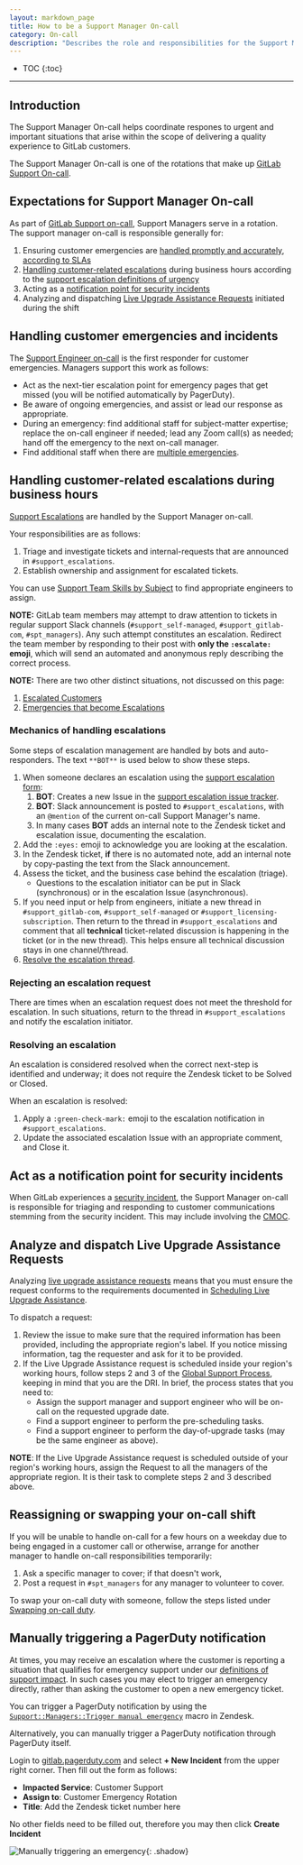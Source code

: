 ```yaml
---
layout: markdown_page
title: How to be a Support Manager On-call
category: On-call
description: "Describes the role and responsibilities for the Support Managers rotation in Support Engineering"
---
```


- TOC
{:toc}

----


## Introduction

The Support Manager On-call helps coordinate respones to urgent and important situations that arise within the scope of delivering a quality
experience to GitLab customers.

The Support Manager On-call is one of the rotations that make up [GitLab Support On-call](/handbook/support/on-call/).

## Expectations for Support Manager On-call

As part of [GitLab Support on-call](/handbook/support/on-call/), Support Managers serve in a rotation. The support manager on-call is responsible generally for:

1. Ensuring customer emergencies are [handled promptly and accurately](#handling-customer-emergencies-and-incidents), [according to SLAs](https://about.gitlab.com/support/)
1. [Handling customer-related escalations](#mechanics-of-handling-escalations) during business hours according to the [support escalation definitions of urgency](/handbook/support/internal-support/support-escalations.html#definition-of-urgency)
1. Acting as a [notification point for security incidents](#act-as-a-notification-point-for-security-incidents)
1. Analyzing and dispatching [Live Upgrade Assistance Requests](#analyze-and-dispatch-live-upgrade-assistance-requests) initiated during the shift

## Handling customer emergencies and incidents

The [Support Engineer on-call](/handbook/support/on-call/) is the first responder for customer emergencies. Managers support this work as follows:

- Act as the next-tier escalation point for emergency pages that get missed (you will be notified automatically by PagerDuty).
- Be aware of ongoing emergencies, and assist or lead our response as appropriate.
- During an emergency: find additional staff for subject-matter expertise; replace the on-call engineer if needed; lead any Zoom call(s) as needed; hand off the emergency to the next on-call manager.
- Find additional staff when there are [multiple emergencies](/handbook/support/on-call/#handling-multiple-simultaneous-emergencies).

## Handling customer-related escalations during business hours

[Support Escalations](/handbook/support/internal-support/support-escalations.html) are handled by the Support Manager on-call. 

Your responsibilities are as follows:

1. Triage and investigate tickets and internal-requests that are announced in `#support_escalations`.
1. Establish ownership and assignment for escalated tickets.

You can use [Support Team Skills by Subject](https://gitlab-com.gitlab.io/support/team/skills-by-subject.html) to find appropriate engineers to assign.

**NOTE:** GitLab team members may attempt to draw attention to tickets in regular support Slack channels (`#support_self-managed`, `#support_gitlab-com`, `#spt_managers`). Any such attempt constitutes an escalation. Redirect the team member by responding to their post with **only the `:escalate:` emoji**, which will send an automated and anonymous reply describing the correct process.

**NOTE:** There are two other distinct situations, not discussed on this page:

1. [Escalated Customers](/handbook/customer-success/tam/escalations/)
1. [Emergencies that become Escalations](/handbook/support/workflows/emergency-to-escalation-process.html)

### Mechanics of handling escalations

Some steps of escalation management are handled by bots and auto-responders. The text `**BOT**` is used below to show these steps.

1. When someone declares an escalation using the [support escalation form](https://gitlab-com.gitlab.io/support/toolbox/forms_processor/support_escalation/):
   1. **BOT**: Creates a new Issue in the [support escalation issue tracker](https://gitlab.com/gitlab-com/support/escalations/-/issues).
   1. **BOT**: Slack announcement is posted to `#support_escalations`, with an `@mention` of the current on-call Support Manager's name.
   1. In many cases **BOT** adds an internal note to the Zendesk ticket and escalation issue, documenting the escalation.
1. Add the `:eyes:` emoji to acknowledge you are looking at the escalation.
1. In the Zendesk ticket, **if** there is no automated note, add an internal note by copy-pasting the text from the Slack announcement.
1. Assess the ticket, and the business case behind the escalation (triage).
   - Questions to the escalation initiator can be put in Slack (synchronous) or in the escalation Issue (asynchronous).
1. If you need input or help from engineers, initiate a new thread in `#support_gitlab-com`, `#support_self-managed` or `#support_licensing-subscription`. Then return to the thread in `#support_escalations` and comment that all **technical** ticket-related discussion is happening in the ticket (or in the new thread). This helps ensure all technical discussion stays in one channel/thread.
1. [Resolve the escalation thread](#resolving-an-escalation).

### Rejecting an escalation request

There are times when an escalation request does not meet the threshold for escalation. In such situations, return to the thread in `#support_escalations` and notify the escalation initiator.
    
### Resolving an escalation

An escalation is considered resolved when the correct next-step is identified and underway; it does not require the Zendesk ticket to be Solved or Closed.

When an escalation is resolved:

1. Apply a `:green-check-mark:` emoji to the escalation notification in `#support_escalations`. 
1. Update the associated escalation Issue with an appropriate comment, and Close it.

## Act as a notification point for security incidents

When GitLab experiences a [security incident](/handbook/engineering/security/security-operations/sirt/security-incident-communication-plan.html#extended-team-roles-responsibilities-and-points-of-contact), the Support Manager on-call is responsible for triaging and responding to customer communications stemming from the security incident. This may include involving the [CMOC](/handbook/support/workflows/cmoc_workflows.html).

## Analyze and dispatch Live Upgrade Assistance Requests

Analyzing [live upgrade assistance requests](https://about.gitlab.com/support/scheduling-live-upgrade-assistance.html) means that you must ensure the request conforms to the requirements documented in [Scheduling Live Upgrade Assistance](handbook/support/workflows/live-upgrade-assistance.html).

To dispatch a request:

1. Review the issue to make sure that the required information has been provided, 
including the appropriate region's label. If you notice missing information, tag 
the requester and ask for it to be provided.
1. If the Live Upgrade Assistance request is scheduled inside your region's
working hours, follow steps 2 and 3 of the [Global Support 
Process](/handbook/support/workflows/live-upgrade-assistance.html#global-support-process),
keeping in mind that you are the DRI. In brief, the process states that you need to:
   * Assign the support manager and support engineer who will be on-call on the requested upgrade date.
   * Find a support engineer to perform the pre-scheduling tasks.
   * Find a support engineer to perform the day-of-upgrade tasks (may be the same engineer as above).

**NOTE**: If the Live Upgrade Assistance request is scheduled outside of your region's
working hours, assign the Request to all the managers of the appropriate region.
It is their task to complete steps 2 and 3 described above.

## Reassigning or swapping your on-call shift

If you will be unable to handle on-call for a few hours on a weekday due to being engaged in a customer call or otherwise, arrange for another manager to handle on-call responsibilities temporarily:

1. Ask a specific manager to cover; if that doesn't work,
1. Post a request in `#spt_managers` for any manager to volunteer to cover.

To swap your on-call duty with someone, follow the steps listed under [Swapping on-call duty](/handbook/support/on-call/#swapping-on-call-duty).

## Manually triggering a PagerDuty notification

At times, you may receive an escalation where the customer is reporting a situation that qualifies for emergency support under our [definitions of support impact](https://about.gitlab.com/support/#definitions-of-support-impact). In such cases you may elect to trigger an emergency directly, rather than asking the customer to open a new emergency ticket.

You can trigger a PagerDuty notification by using the [`Support::Managers::Trigger manual emergency`](https://gitlab.com/search?utf8=%E2%9C%93&group_id=2573624&project_id=17008590&scope=&search_code=true&snippets=false&repository_ref=master&nav_source=navbar&search=id%3A+360074073259) macro in Zendesk.

Alternatively, you can manually trigger a PagerDuty notification through PagerDuty itself. 

Login to [gitlab.pagerduty.com](https://gitlab.pagerduty.com) and select **+ New Incident** from the upper right corner. Then fill out the form as follows:

- **Impacted Service**: Customer Support
- **Assign to**: Customer Emergency Rotation
- **Title**: Add the Zendesk ticket number here

No other fields need to be filled out, therefore you may then click **Create Incident**

![Manually triggering an emergency](/images/support/manually-trigger-emergency.png){: .shadow}

